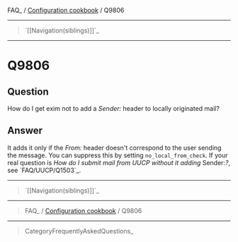 FAQ\_ / [Configuration cookbook](FAQ/Configuration_cookbook) / Q9806

* * * * *

> \`[[Navigation(siblings)]]\`\_

* * * * *

Q9806
=====

Question
--------

How do I get exim not to add a *Sender:* header to locally originated
mail?

Answer
------

It adds it only if the *From:* header doesn't correspond to the user
sending the message. You can suppress this by setting
`no_local_from_check`. If your real question is *How do I submit mail
from UUCP without it adding* Sender:*?*, see \`FAQ/UUCP/Q1503\`\_.

* * * * *

> \`[[Navigation(siblings)]]\`\_

* * * * *

> FAQ\_ / [Configuration cookbook](FAQ/Configuration_cookbook) / Q9806

* * * * *

> CategoryFrequentlyAskedQuestions\_
